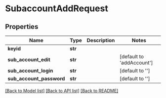 # SubaccountAddRequest

## Properties
Name | Type | Description | Notes
------------ | ------------- | ------------- | -------------
**keyid** | **str** |  | 
**sub_account_edit** | **str** |  | [default to 'addAccount']
**sub_account_login** | **str** |  | [default to '']
**sub_account_password** | **str** |  | [default to '']

[[Back to Model list]](../README.md#documentation-for-models) [[Back to API list]](../README.md#documentation-for-api-endpoints) [[Back to README]](../README.md)


